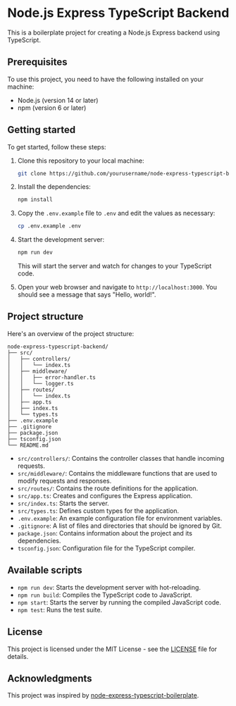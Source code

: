 # Node.js Express TypeScript Backend

This is a boilerplate project for creating a Node.js Express backend using TypeScript.

## Prerequisites

To use this project, you need to have the following installed on your machine:

- Node.js (version 14 or later)
- npm (version 6 or later)

## Getting started

To get started, follow these steps:

1. Clone this repository to your local machine:

   ```bash
   git clone https://github.com/yourusername/node-express-typescript-backend.git
   ```

2. Install the dependencies:

   ```bash
   npm install
   ```

3. Copy the `.env.example` file to `.env` and edit the values as necessary:

   ```bash
   cp .env.example .env
   ```

4. Start the development server:

   ```bash
   npm run dev
   ```

   This will start the server and watch for changes to your TypeScript code.

5. Open your web browser and navigate to `http://localhost:3000`. You should see a message that says "Hello, world!".

## Project structure

Here's an overview of the project structure:

```
node-express-typescript-backend/
├── src/
│   ├── controllers/
│   │   └── index.ts
│   ├── middleware/
│   │   ├── error-handler.ts
│   │   └── logger.ts
│   ├── routes/
│   │   └── index.ts
│   ├── app.ts
│   ├── index.ts
│   └── types.ts
├── .env.example
├── .gitignore
├── package.json
├── tsconfig.json
└── README.md
```

- `src/controllers/`: Contains the controller classes that handle incoming requests.
- `src/middleware/`: Contains the middleware functions that are used to modify requests and responses.
- `src/routes/`: Contains the route definitions for the application.
- `src/app.ts`: Creates and configures the Express application.
- `src/index.ts`: Starts the server.
- `src/types.ts`: Defines custom types for the application.
- `.env.example`: An example configuration file for environment variables.
- `.gitignore`: A list of files and directories that should be ignored by Git.
- `package.json`: Contains information about the project and its dependencies.
- `tsconfig.json`: Configuration file for the TypeScript compiler.

## Available scripts

- `npm run dev`: Starts the development server with hot-reloading.
- `npm run build`: Compiles the TypeScript code to JavaScript.
- `npm start`: Starts the server by running the compiled JavaScript code.
- `npm test`: Runs the test suite.

## License

This project is licensed under the MIT License - see the [LICENSE](LICENSE) file for details.

## Acknowledgments

This project was inspired by [node-express-typescript-boilerplate](https://github.com/iamnono/node-express-typescript-boilerplate).